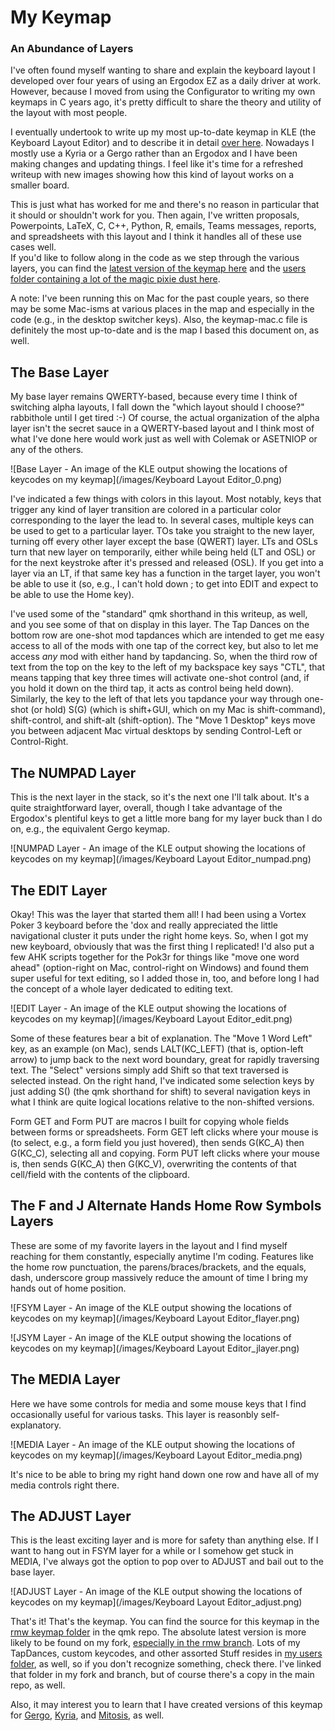 # My Keymap
### An Abundance of Layers

I've often found myself wanting to share and explain the keyboard layout I developed over four years of using an Ergodox EZ as a daily driver at work. 
However, because I moved from using the Configurator to writing my own keymaps in C years ago, it's pretty difficult to share the theory and utility of the layout with most people.  

I eventually undertook to write up my most up-to-date keymap in KLE (the Keyboard Layout Editor) and to describe it in detail [over here](https://rmwphd.github.io/ergodox.md). Nowadays I mostly use a Kyria or a Gergo rather than an Ergodox and 
I have been making changes and updating things. I feel like it's time for a refreshed writeup with new images showing how this kind of layout works on a smaller board.

This is just what has worked for me and there's no reason in particular that it should or shouldn't work for you. 
Then again, I've written proposals, Powerpoints, LaTeX, C, C++, Python, R, emails, Teams messages, reports, and spreadsheets with this layout and I think it handles all of these use cases well.  
If you'd like to follow along in the code as we step through the various layers, you can find the [latest version of the keymap here](https://github.com/rmwphd/qmk_firmware/tree/rmw/keyboards/kyria/keymaps/rmw) and the [users folder containing a lot of the magic pixie dust here](https://github.com/rmwphd/qmk_firmware/tree/rmw/users/rmw).

A note: I've been running this on Mac for the past couple years, so there may be some Mac-isms at various places in the map and especially in the code (e.g., in the desktop switcher keys). Also, the keymap-mac.c file is definitely the most up-to-date and is the map I based this document on, as well. 


## The Base Layer

My base layer remains QWERTY-based, because every time I think of switching alpha layouts, I fall down the "which layout should I choose?" rabbithole until I get tired :-)
Of course, the actual organization of the alpha layer isn't the secret sauce in a QWERTY-based layout and I think most of what I've done here would work just as well with Colemak or ASETNIOP or any of the others.

![Base Layer - An image of the KLE output showing the locations of keycodes on my keymap](/images/Keyboard Layout Editor_0.png)

I've indicated a few things with colors in this layout. 
Most notably, keys that trigger any kind of layer transition are colored in a particular color corresponding to the layer the lead to.
In several cases, multiple keys can be used to get to a particular layer.
TOs take you straight to the new layer, turning off every other layer except the base (QWERT) layer. 
LTs and OSLs turn that new layer on temporarily, either while being held (LT and OSL) or for the next keystroke after it's pressed and released (OSL).
If you get into a layer via an LT, if that same key has a function in the target layer, you won't be able to use it (so, e.g., I can't hold down ; to get into EDIT and expect to be able to use the Home key).

I've used some of the "standard" qmk shorthand in this writeup, as well, and you see some of that on display in this layer. 
The Tap Dances on the bottom row are one-shot mod tapdances which are intended to get me easy access to all of the mods with one tap of the correct key, but also to let me access *any* mod with either hand by tapdancing. 
So, when the third row of text from the top on the key to the left of my backspace key says "CTL", that means tapping that key three times will activate one-shot control (and, if you hold it down on the third tap, it acts as control being held down).
Similarly, the key to the left of that lets you tapdance your way through one-shot (or hold) S(G) (which is shift+GUI, which on my Mac is shift-command), shift-control, and shift-alt (shift-option).
The "Move 1 Desktop" keys move you between adjacent Mac virtual desktops by sending Control-Left or Control-Right.

## The NUMPAD Layer

This is the next layer in the stack, so it's the next one I'll talk about. 
It's a quite straightforward layer, overall, though I take advantage of the Ergodox's plentiful keys to get a little more bang for my layer buck than I do on, e.g., the equivalent Gergo keymap.

![NUMPAD Layer - An image of the KLE output showing the locations of keycodes on my keymap](/images/Keyboard Layout Editor_numpad.png)


## The EDIT Layer

Okay! This was the layer that started them all! 
I had been using a Vortex Poker 3 keyboard before the 'dox and really appreciated the little navigational cluster it puts under the right home keys.
So, when I got my new keyboard, obviously that was the first thing I replicated! 
I'd also put a few AHK scripts together for the Pok3r for things like "move one word ahead" (option-right on Mac, control-right on Windows) and found them super useful for text editing, so I added those in, too, and before long I had the concept of a whole layer dedicated to editing text.

![EDIT Layer - An image of the KLE output showing the locations of keycodes on my keymap](/images/Keyboard Layout Editor_edit.png)

Some of these features bear a bit of explanation.
The "Move 1 Word Left" key, as an example (on Mac), sends LALT(KC_LEFT) (that is, option-left arrow) to jump back to the next word boundary, great for rapidly traversing text. 
The "Select" versions simply add Shift so that text traversed is selected instead.
On the right hand, I've indicated some selection keys by just adding S() (the qmk shorthand for shift) to several navigation keys in what I think are quite logical locations relative to the non-shifted versions.

Form GET and Form PUT are macros I built for copying whole fields between forms or spreadsheets. 
Form GET left clicks where your mouse is (to select, e.g., a form field you just hovered), then sends G(KC_A) then G(KC_C), selecting all and copying. 
Form PUT left clicks where your mouse is, then sends G(KC_A) then G(KC_V), overwriting the contents of that cell/field with the contents of the clipboard.


## The F and J Alternate Hands Home Row Symbols Layers

These are some of my favorite layers in the layout and I find myself reaching for them constantly, especially anytime I'm coding. 
Features like the home row punctuation, the parens/braces/brackets, and the equals, dash, underscore group massively reduce the amount of time I bring my hands out of home position.

![FSYM Layer - An image of the KLE output showing the locations of keycodes on my keymap](/images/Keyboard Layout Editor_flayer.png)

![JSYM Layer - An image of the KLE output showing the locations of keycodes on my keymap](/images/Keyboard Layout Editor_jlayer.png)


## The MEDIA Layer

Here we have some controls for media and some mouse keys that I find occasionally useful for various tasks. 
This layer is reasonbly self-explanatory.

![MEDIA Layer - An image of the KLE output showing the locations of keycodes on my keymap](/images/Keyboard Layout Editor_media.png)

It's nice to be able to bring my right hand down one row and have all of my media controls right there.


## The ADJUST Layer

This is the least exciting layer and is more for safety than anything else. 
If I want to hang out in FSYM layer for a while or I somehow get stuck in MEDIA, I've always got the option to pop over to ADJUST and bail out to the base layer.

![ADJUST Layer - An image of the KLE output showing the locations of keycodes on my keymap](/images/Keyboard Layout Editor_adjust.png)



That's it! That's the keymap. You can find the source for this keymap in the [rmw keymap folder](https://github.com/qmk/qmk_firmware/tree/master/keyboards/ergodox_ez/keymaps/rmw) in the qmk repo. 
The absolute latest version is more likely to be found on my fork, [especially in the rmw branch](https://github.com/rmwphd/qmk_firmware/tree/rmw/keyboards/ergodox_ez/keymaps/rmw).
Lots of my TapDances, custom keycodes, and other assorted Stuff resides in [my users folder](https://github.com/rmwphd/qmk_firmware/tree/rmw/users/rmw), as well, so if you don't recognize something, check there. I've linked that folder in my fork and branch, but of course there's a copy in the main repo, as well.


Also, it may interest you to learn that I have created versions of this keymap for [Gergo](https://github.com/rmwphd/qmk_firmware/tree/rmw/keyboards/gergo/keymaps/rmw), [Kyria](https://github.com/rmwphd/qmk_firmware/tree/rmw/keyboards/kyria/keymaps/rmw), and [Mitosis](https://github.com/rmwphd/qmk_firmware/tree/rmw/keyboards/mitosis/keymaps/rmw), as well. 
